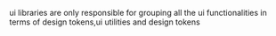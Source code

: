 ui libraries are only responsible for grouping all the ui functionalities in terms of design tokens,ui utilities and design tokens 

